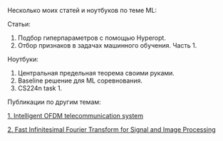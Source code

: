 Несколько моих статей и ноутбуков по теме ML:

Статьи:
1. Подбор гиперпараметров с помощью Hyperopt.
2. Отбор признаков в задачах машинного обучения. Часть 1.

Ноутбуки:

1. Центральная предельная теорема своими руками.
2. Baseline решение для ML соревнования.
3. CS224n task 1.


Публикации по другим темам:

<a href="https://iopscience.iop.org/article/10.1088/1742-6596/1368/5/052024 ">1. Intelligent OFDM telecommunication system</a>

<a href="http://ceur-ws.org/Vol-1452/paper3.pdf ">2. Fast Infinitesimal Fourier Transform for Signal and Image Processing</a>
